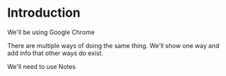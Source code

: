 # Introduction

We'll be using Google Chrome

There are multiple ways of doing the same thing. We'll show one way and add info that other ways do exist.

We'll need to use Notes

